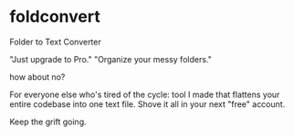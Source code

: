 # foldconvert
Folder to Text Converter


"Just upgrade to Pro." "Organize your messy folders."

how about no?

For everyone else who's tired of the cycle: tool I made that flattens your entire codebase into one text file. Shove it all in your next "free" account.

Keep the grift going.
